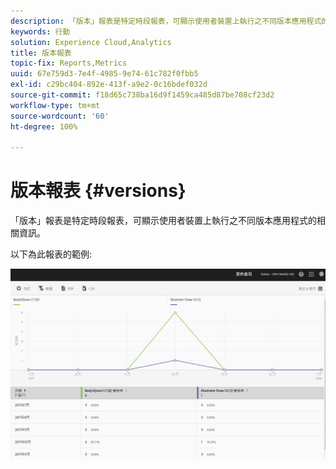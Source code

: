 ```yaml
---
description: 「版本」報表是特定時段報表，可顯示使用者裝置上執行之不同版本應用程式的相關資訊。
keywords: 行動
solution: Experience Cloud,Analytics
title: 版本報表
topic-fix: Reports,Metrics
uuid: 67e759d3-7e4f-4985-9e74-61c782f0fbb5
exl-id: c29bc404-892e-413f-a9e2-0c16bdef032d
source-git-commit: f18d65c738ba16d9f1459ca485d87be708cf23d2
workflow-type: tm+mt
source-wordcount: '60'
ht-degree: 100%

---
```


# 版本報表 {#versions}

「版本」報表是特定時段報表，可顯示使用者裝置上執行之不同版本應用程式的相關資訊。

以下為此報表的範例:

![](assets/report_versions.png)
